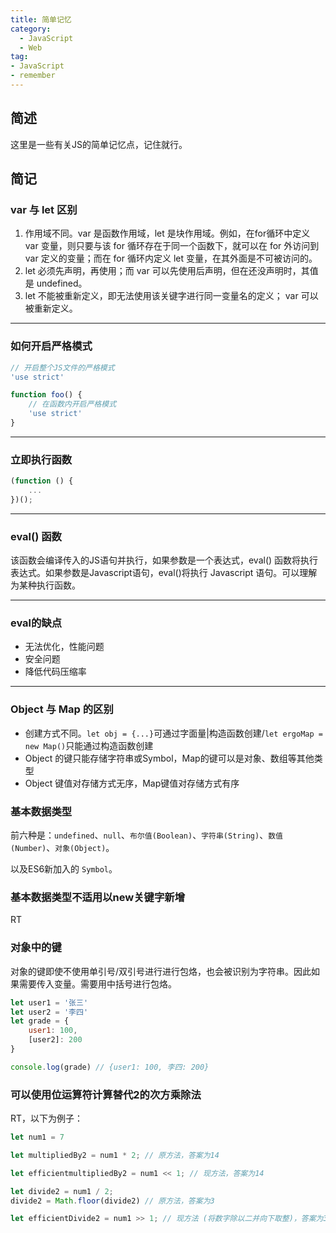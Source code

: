 ```yaml
---
title: 简单记忆
category:
  - JavaScript
  - Web
tag:
- JavaScript
- remember
---
```


## 简述

这里是一些有关JS的简单记忆点，记住就行。

## 简记

### var 与 let 区别

1. 作用域不同。var 是函数作用域，let 是块作用域。例如，在for循环中定义 var 变量，则只要与该 for 循环存在于同一个函数下，就可以在 for 外访问到 var 定义的变量；而在 for 循环内定义 let 变量，在其外面是不可被访问的。
2. let 必须先声明，再使用；而 var 可以先使用后声明，但在还没声明时，其值是 undefined。
3. let 不能被重新定义，即无法使用该关键字进行同一变量名的定义； var 可以被重新定义。

---

### 如何开启严格模式

```javascript
// 开启整个JS文件的严格模式
'use strict'

function foo() {
    // 在函数内开启严格模式
    'use strict'
}
```

---

### 立即执行函数

```javascript
(function () {  
    ...
})();
```

---

### eval() 函数

该函数会编译传入的JS语句并执行，如果参数是一个表达式，eval() 函数将执行表达式。如果参数是Javascript语句，eval()将执行 Javascript 语句。可以理解为某种执行函数。

---

### eval的缺点

- 无法优化，性能问题
- 安全问题
- 降低代码压缩率

---

### Object 与 Map 的区别

- 创建方式不同。`let obj = {...}`可通过字面量|构造函数创建/`let ergoMap = new Map()`只能通过构造函数创建
- Object 的键只能存储字符串或Symbol，Map的键可以是对象、数组等其他类型
- Object 键值对存储方式无序，Map键值对存储方式有序

### 基本数据类型

前六种是：`undefined`、`null`、`布尔值(Boolean)`、`字符串(String)`、`数值(Number)`、`对象(Object)`。

以及ES6新加入的 `Symbol`。

### 基本数据类型不适用以new关键字新增

RT

### 对象中的键

对象的键即使不使用单引号/双引号进行进行包烙，也会被识别为字符串。因此如果需要传入变量。需要用中括号进行包烙。

```javascript
let user1 = '张三'
let user2 = '李四'
let grade = {
    user1: 100,
    [user2]: 200
}

console.log(grade) // {user1: 100, 李四: 200}

```

### 可以使用位运算符计算替代2的次方乘除法

RT，以下为例子：

```javascript
let num1 = 7

let multipliedBy2 = num1 * 2; // 原方法，答案为14

let efficientmultipliedBy2 = num1 << 1; // 现方法，答案为14

let divide2 = num1 / 2;
divide2 = Math.floor(divide2) // 原方法，答案为3

let efficientDivide2 = num1 >> 1; // 现方法 (将数字除以二并向下取整)，答案为3

```
